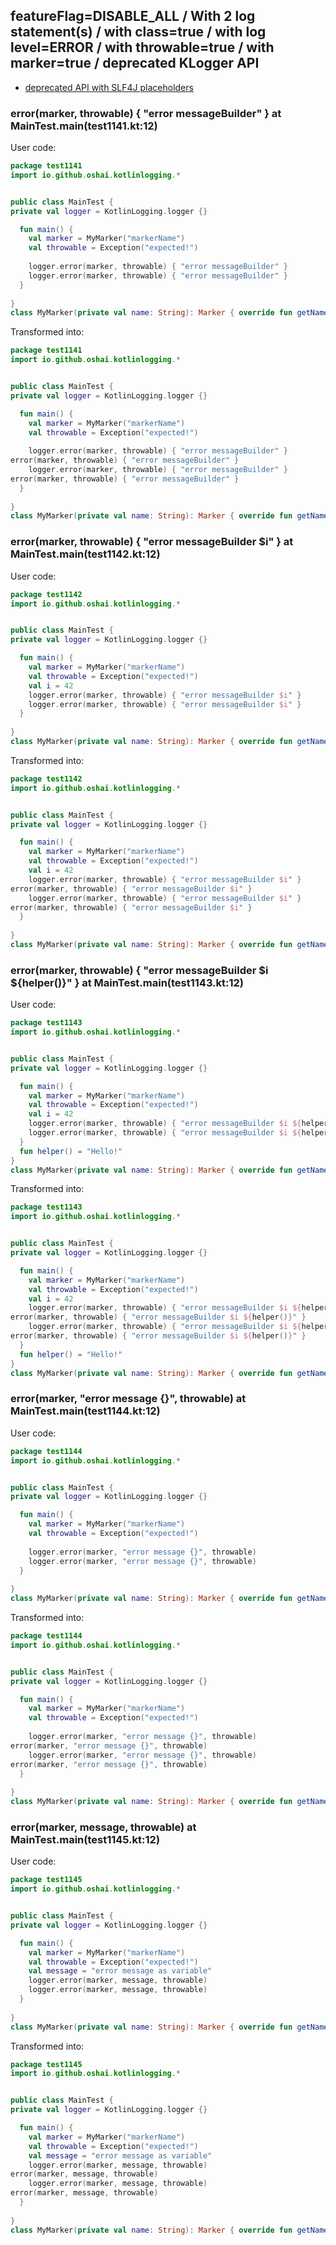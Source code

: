 ## featureFlag=DISABLE_ALL / With 2 log statement(s) / with class=true / with log level=ERROR / with throwable=true / with marker=true / deprecated KLogger API

* [deprecated API with SLF4J placeholders](deprecated-slf4j-placeholders.md)

###  error(marker, throwable) { "error messageBuilder" } at MainTest.main(test1141.kt:12)

User code:
```kotlin
package test1141
import io.github.oshai.kotlinlogging.*


public class MainTest {
private val logger = KotlinLogging.logger {}

  fun main() {
    val marker = MyMarker("markerName")
    val throwable = Exception("expected!")
    
    logger.error(marker, throwable) { "error messageBuilder" }
    logger.error(marker, throwable) { "error messageBuilder" }
  }
  
}
class MyMarker(private val name: String): Marker { override fun getName() = name }

```
  
Transformed into:
```kotlin
package test1141
import io.github.oshai.kotlinlogging.*


public class MainTest {
private val logger = KotlinLogging.logger {}

  fun main() {
    val marker = MyMarker("markerName")
    val throwable = Exception("expected!")
    
    logger.error(marker, throwable) { "error messageBuilder" }
error(marker, throwable) { "error messageBuilder" }
    logger.error(marker, throwable) { "error messageBuilder" }
error(marker, throwable) { "error messageBuilder" }
  }
  
}
class MyMarker(private val name: String): Marker { override fun getName() = name }

```

###  error(marker, throwable) { "error messageBuilder $i" } at MainTest.main(test1142.kt:12)

User code:
```kotlin
package test1142
import io.github.oshai.kotlinlogging.*


public class MainTest {
private val logger = KotlinLogging.logger {}

  fun main() {
    val marker = MyMarker("markerName")
    val throwable = Exception("expected!")
    val i = 42
    logger.error(marker, throwable) { "error messageBuilder $i" }
    logger.error(marker, throwable) { "error messageBuilder $i" }
  }
  
}
class MyMarker(private val name: String): Marker { override fun getName() = name }

```
  
Transformed into:
```kotlin
package test1142
import io.github.oshai.kotlinlogging.*


public class MainTest {
private val logger = KotlinLogging.logger {}

  fun main() {
    val marker = MyMarker("markerName")
    val throwable = Exception("expected!")
    val i = 42
    logger.error(marker, throwable) { "error messageBuilder $i" }
error(marker, throwable) { "error messageBuilder $i" }
    logger.error(marker, throwable) { "error messageBuilder $i" }
error(marker, throwable) { "error messageBuilder $i" }
  }
  
}
class MyMarker(private val name: String): Marker { override fun getName() = name }

```

###  error(marker, throwable) { "error messageBuilder $i ${helper()}" } at MainTest.main(test1143.kt:12)

User code:
```kotlin
package test1143
import io.github.oshai.kotlinlogging.*


public class MainTest {
private val logger = KotlinLogging.logger {}

  fun main() {
    val marker = MyMarker("markerName")
    val throwable = Exception("expected!")
    val i = 42
    logger.error(marker, throwable) { "error messageBuilder $i ${helper()}" }
    logger.error(marker, throwable) { "error messageBuilder $i ${helper()}" }
  }
  fun helper() = "Hello!"
}
class MyMarker(private val name: String): Marker { override fun getName() = name }

```
  
Transformed into:
```kotlin
package test1143
import io.github.oshai.kotlinlogging.*


public class MainTest {
private val logger = KotlinLogging.logger {}

  fun main() {
    val marker = MyMarker("markerName")
    val throwable = Exception("expected!")
    val i = 42
    logger.error(marker, throwable) { "error messageBuilder $i ${helper()}" }
error(marker, throwable) { "error messageBuilder $i ${helper()}" }
    logger.error(marker, throwable) { "error messageBuilder $i ${helper()}" }
error(marker, throwable) { "error messageBuilder $i ${helper()}" }
  }
  fun helper() = "Hello!"
}
class MyMarker(private val name: String): Marker { override fun getName() = name }

```

###  error(marker, "error message {}", throwable) at MainTest.main(test1144.kt:12)

User code:
```kotlin
package test1144
import io.github.oshai.kotlinlogging.*


public class MainTest {
private val logger = KotlinLogging.logger {}

  fun main() {
    val marker = MyMarker("markerName")
    val throwable = Exception("expected!")
    
    logger.error(marker, "error message {}", throwable)
    logger.error(marker, "error message {}", throwable)
  }
  
}
class MyMarker(private val name: String): Marker { override fun getName() = name }

```
  
Transformed into:
```kotlin
package test1144
import io.github.oshai.kotlinlogging.*


public class MainTest {
private val logger = KotlinLogging.logger {}

  fun main() {
    val marker = MyMarker("markerName")
    val throwable = Exception("expected!")
    
    logger.error(marker, "error message {}", throwable)
error(marker, "error message {}", throwable)
    logger.error(marker, "error message {}", throwable)
error(marker, "error message {}", throwable)
  }
  
}
class MyMarker(private val name: String): Marker { override fun getName() = name }

```

###  error(marker, message, throwable) at MainTest.main(test1145.kt:12)

User code:
```kotlin
package test1145
import io.github.oshai.kotlinlogging.*


public class MainTest {
private val logger = KotlinLogging.logger {}

  fun main() {
    val marker = MyMarker("markerName")
    val throwable = Exception("expected!")
    val message = "error message as variable"
    logger.error(marker, message, throwable)
    logger.error(marker, message, throwable)
  }
  
}
class MyMarker(private val name: String): Marker { override fun getName() = name }

```
  
Transformed into:
```kotlin
package test1145
import io.github.oshai.kotlinlogging.*


public class MainTest {
private val logger = KotlinLogging.logger {}

  fun main() {
    val marker = MyMarker("markerName")
    val throwable = Exception("expected!")
    val message = "error message as variable"
    logger.error(marker, message, throwable)
error(marker, message, throwable)
    logger.error(marker, message, throwable)
error(marker, message, throwable)
  }
  
}
class MyMarker(private val name: String): Marker { override fun getName() = name }

```
